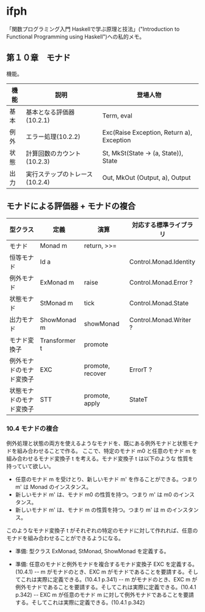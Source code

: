 ifph
====

「関数プログラミング入門 Haskellで学ぶ原理と技法」("Introduction to Functional Programming using Haskell")への私的メモ。

## 第１０章　モナド

機能。

| 機能 | 説明 | 登場人物 |
|--------|--------|--------|
| 基本 | 基本となる評価器(10.2.1) | Term, eval |
| 例外 | エラー処理(10.2.2) | Exc(Raise Exception, Return a), Exception |
| 状態 | 計算回数のカウント(10.2.3) | St, MkSt(State -> (a, State)), State |
| 出力 | 実行ステップのトレース(10.2.4) | Out, MkOut (Output, a), Output |

## モナドによる評価器 + モナドの複合

| 型クラス | 定義 | 演算 | 対応する標準ライブラリ |
|--------|-----|----|----|
| モナド | Monad m | return, >>=  |
| 恒等モナド | Id a |      | Control.Monad.Identity |
| 例外モナド | ExMonad m | raise | Control.Monad.Error ? |
| 状態モナド | StMonad m | tick  | Control.Monad.State | 
| 出力モナド | ShowMonad m | showMonad | Control.Monad.Writer ? |
| モナド変換子 | Transformer t | promote | |
| 例外モナドのモナド変換子 | EXC | promote, recover | ErrorT ? |
| 状態モナドのモナド変換子 | STT | promote, apply | StateT |

### 10.4 モナドの複合 

例外処理と状態の両方を使えるようなモナドを、既にある例外モナドと状態モナドを組み合わせることで作る。
ここで、特定のモナド m0 と任意のモナド m を組み合わせるモナド変換子 t を考える。モナド変換子 t は以下のような
性質を持っていて欲しい。
- 任意のモナド m を受けとり、新しいモナド m' を作ることができる。つまり m' は Monad のインスタンス。
- 新しいモナド m' は、モナド m0 の性質を持つ。つまり m' は m0 のインスタンス。
- 新しいモナド m' は、モナド m の性質を持つ。つまり m' は m のインスタンス。

このようなモナド変換子 t がそれぞれの特定のモナドに対して作れれば、任意のモナドを組み合わせることができるようになる。

- 準備: 型クラス ExMonad, StMonad, ShowMonad を定義する。

- 準備: 任意のモナドと例外モナドを複合するモナド変換子 EXC を定義する。(10.4.1)
-- m がモナドのとき、EXC m がモナドであることを要請する。そしてこれは実際に定義できる。(10.4.1 p.341)
-- m がモナドのとき、EXC m が例外モナドであることを要請する。そしてこれは実際に定義できる。(10.4.1 p.342)
-- EXC m が任意のモナド m に対して例外モナドであることを要請する。そしてこれは実際に定義できる。(10.4.1 p.342)




